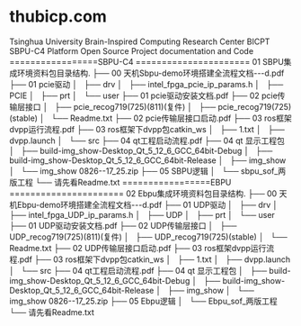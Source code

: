 # thubicp.com
Tsinghua University Brain-Inspired Computing Research Center
BICPT SBPU-C4 Platform Open Source Project documentation and Code
=================SBPU-C4 ======================
01 SBPU集成环境资料包目录结构.
├── 00 天机Sbpu-demo环境搭建全流程文档---d.pdf
├── 01 pcie驱动
│   ├── drv
│   ├── intel_fpga_pcie_ip_params.h
│   ├── PCIE
│   ├── prt
│   └── user
├── 01 pcie驱动安装文档.pdf
├── 02 pcie传输层接口
│   ├── pcie_recog719(725)(811)(复件)
│   ├── pcie_recog719(725)(stable)
│   └── Readme.txt
├── 02 pcie传输层接口启动.pdf
├── 03 ros框架dvpp运行流程.pdf
├── 03 ros框架下dvpp包catkin_ws
│   ├── 1.txt
│   ├── dvpp.launch
│   └── src
├── 04 qt工程启动流程.pdf
├── 04 qt 显示工程包
│   ├── build-img_show-Desktop_Qt_5_12_6_GCC_64bit-Debug
│   ├── build-img_show-Desktop_Qt_5_12_6_GCC_64bit-Release
│   ├── img_show
│   └── img_show 0826--17_25.zip
├── 05 SBPU逻辑
│   └── sbpu_sof_两版工程
└── 请先看Readme.txt
=================EBPU ======================
02 Ebpu集成环境资料包目录结构.
├── 00 天机Ebpu-demo环境搭建全流程文档---d.pdf
├── 01 UDP驱动
│   ├── drv
│   ├── intel_fpga_UDP_ip_params.h
│   ├── UDP
│   ├── prt
│   └── user
├── 01 UDP驱动安装文档.pdf
├── 02 UDP传输层接口
│   ├── UDP_recog719(725)(811)(复件)
│   ├── UDP_recog719(725)(stable)
│   └── Readme.txt
├── 02 UDP传输层接口启动.pdf
├── 03 ros框架dvpp运行流程.pdf
├── 03 ros框架下dvpp包catkin_ws
│   ├── 1.txt
│   ├── dvpp.launch
│   └── src
├── 04 qt工程启动流程.pdf
├── 04 qt 显示工程包
│   ├── build-img_show-Desktop_Qt_5_12_6_GCC_64bit-Debug
│   ├── build-img_show-Desktop_Qt_5_12_6_GCC_64bit-Release
│   ├── img_show
│   └── img_show 0826--17_25.zip
├── 05 Ebpu逻辑
│   └── Ebpu_sof_两版工程
└── 请先看Readme.txt
